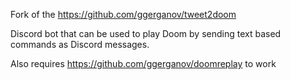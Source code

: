 Fork of the https://github.com/ggerganov/tweet2doom

Discord bot that can be used to play Doom by sending text based commands as Discord messages.

Also requires https://github.com/ggerganov/doomreplay to work